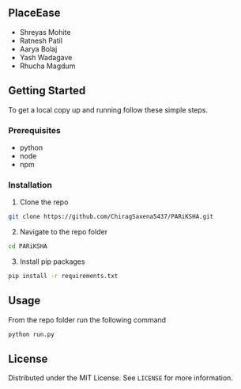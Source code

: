 ## PlaceEase
* Shreyas Mohite
* Ratnesh Patil
* Aarya Bolaj
* Yash Wadagave
* Rhucha Magdum



## Getting Started

To get a local copy up and running follow these simple steps.

### Prerequisites

* python
* node
* npm


### Installation

1. Clone the repo
```sh
git clone https://github.com/ChiragSaxena5437/PARiKSHA.git
```
2. Navigate to the repo folder
```sh
cd PARiKSHA
```
3. Install pip packages
```sh
pip install -r requirements.txt
```



## Usage

From the repo folder run the following command
```sh
python run.py
```

## License

Distributed under the MIT License. See `LICENSE` for more information.